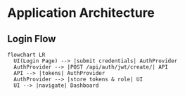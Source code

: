 # Application Architecture

## Login Flow

```mermaid
flowchart LR
  UI(Login Page) --> |submit credentials| AuthProvider
  AuthProvider --> |POST /api/auth/jwt/create/| API
  API --> |tokens| AuthProvider
  AuthProvider --> |store tokens & role| UI
  UI --> |navigate| Dashboard
```

